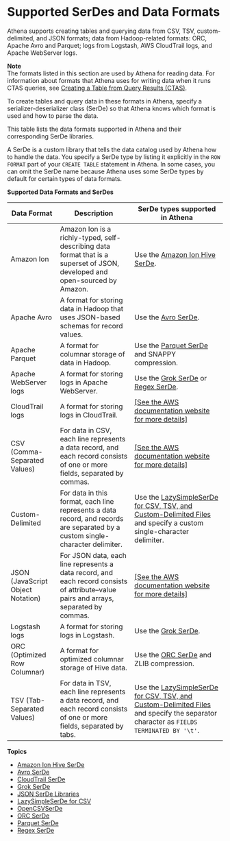 # Supported SerDes and Data Formats<a name="supported-serdes"></a>

Athena supports creating tables and querying data from CSV, TSV, custom\-delimited, and JSON formats; data from Hadoop\-related formats: ORC, Apache Avro and Parquet; logs from Logstash, AWS CloudTrail logs, and Apache WebServer logs\.

**Note**  
The formats listed in this section are used by Athena for reading data\. For information about formats that Athena uses for writing data when it runs CTAS queries, see [Creating a Table from Query Results \(CTAS\)](ctas.md)\.

To create tables and query data in these formats in Athena, specify a serializer\-deserializer class \(SerDe\) so that Athena knows which format is used and how to parse the data\.

This table lists the data formats supported in Athena and their corresponding SerDe libraries\.

A SerDe is a custom library that tells the data catalog used by Athena how to handle the data\. You specify a SerDe type by listing it explicitly in the `ROW FORMAT` part of your `CREATE TABLE` statement in Athena\. In some cases, you can omit the SerDe name because Athena uses some SerDe types by default for certain types of data formats\.


**Supported Data Formats and SerDes**  

| Data Format | Description | SerDe types supported in Athena | 
| --- | --- | --- | 
| Amazon Ion | Amazon Ion is a richly\-typed, self\-describing data format that is a superset of JSON, developed and open\-sourced by Amazon\. | Use the [Amazon Ion Hive SerDe](ion-serde.md)\. | 
|  Apache Avro  |  A format for storing data in Hadoop that uses JSON\-based schemas for record values\.  |  Use the [Avro SerDe](avro-serde.md)\.  | 
|  Apache Parquet  |  A format for columnar storage of data in Hadoop\.  |  Use the [Parquet SerDe](parquet-serde.md) and SNAPPY compression\.  | 
|  Apache WebServer logs  |  A format for storing logs in Apache WebServer\.  |  Use the [Grok SerDe](grok-serde.md) or [Regex SerDe](regex-serde.md)\.  | 
|  CloudTrail logs  |  A format for storing logs in CloudTrail\.  |  [\[See the AWS documentation website for more details\]](http://docs.aws.amazon.com/athena/latest/ug/supported-serdes.html)  | 
|  CSV \(Comma\-Separated Values\)  |  For data in CSV, each line represents a data record, and each record consists of one or more fields, separated by commas\.  |  [\[See the AWS documentation website for more details\]](http://docs.aws.amazon.com/athena/latest/ug/supported-serdes.html)  | 
|  Custom\-Delimited  |  For data in this format, each line represents a data record, and records are separated by a custom single\-character delimiter\.  |  Use the [LazySimpleSerDe for CSV, TSV, and Custom\-Delimited Files](lazy-simple-serde.md) and specify a custom single\-character delimiter\.  | 
|  JSON \(JavaScript Object Notation\)  |  For JSON data, each line represents a data record, and each record consists of attribute–value pairs and arrays, separated by commas\.  |  [\[See the AWS documentation website for more details\]](http://docs.aws.amazon.com/athena/latest/ug/supported-serdes.html)  | 
|  Logstash logs  |  A format for storing logs in Logstash\.  |  Use the [Grok SerDe](grok-serde.md)\.  | 
|  ORC \(Optimized Row Columnar\)  |  A format for optimized columnar storage of Hive data\.  |  Use the [ORC SerDe](orc-serde.md) and ZLIB compression\.  | 
|  TSV \(Tab\-Separated Values\)  |  For data in TSV, each line represents a data record, and each record consists of one or more fields, separated by tabs\.  |  Use the [LazySimpleSerDe for CSV, TSV, and Custom\-Delimited Files](lazy-simple-serde.md) and specify the separator character as `FIELDS TERMINATED BY '\t'`\.  | 

**Topics**
+ [Amazon Ion Hive SerDe](ion-serde.md)
+ [Avro SerDe](avro-serde.md)
+ [CloudTrail SerDe](cloudtrail-serde.md)
+ [Grok SerDe](grok-serde.md)
+ [JSON SerDe Libraries](json-serde.md)
+ [LazySimpleSerDe for CSV](lazy-simple-serde.md)
+ [OpenCSVSerDe](csv-serde.md)
+ [ORC SerDe](orc-serde.md)
+ [Parquet SerDe](parquet-serde.md)
+ [Regex SerDe](regex-serde.md)